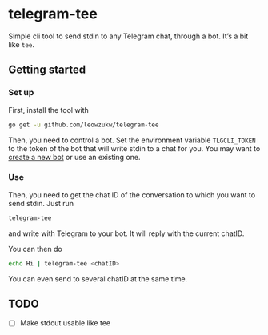 # telegram-tee
Simple cli tool to send stdin to any Telegram chat, through a bot. It’s a bit like `tee`.

## Getting started

### Set up

First, install the tool with
``` bash
go get -u github.com/leowzukw/telegram-tee
```

Then, you need to control a bot. Set the environment variable `TLGCLI_TOKEN` to
the token of the bot that will write stdin to a chat for you. You may want to [create a new bot](https://core.telegram.org/bots#3-how-do-i-create-a-bot) or use an existing one.

### Use

Then, you need to get the chat ID of the conversation to which you want to send stdin. Just run
``` bash
telegram-tee
```
and write with Telegram to your bot. It will reply with the current chatID.

You can then do
``` bash
echo Hi | telegram-tee <chatID>
```

You can even send to several chatID at the same time.

## TODO

- [ ] Make stdout usable like tee
